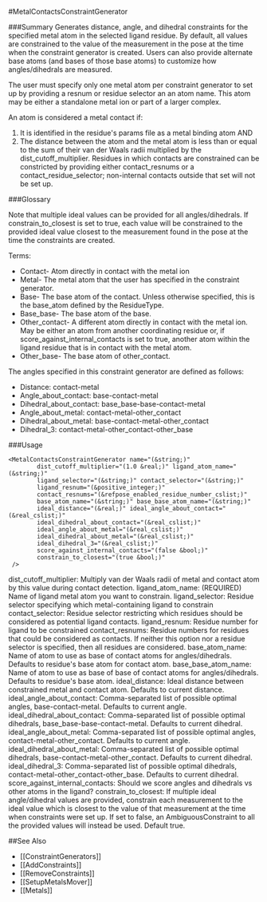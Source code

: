 #MetalContactsConstraintGenerator

###Summary
Generates distance, angle, and dihedral constraints for the specified metal atom in the selected ligand residue. By default, all values are constrained to the value of the measurement in the pose at the time when the constraint generator is created. Users can also provide alternate base atoms (and bases of those base atoms) to customize how angles/dihedrals are measured.

The user must specify only one metal atom per constraint generator to set up by providing a resnum or residue selector an an atom name. This atom may be either a standalone metal ion or part of a larger complex.

An atom is considered a metal contact if:
1) It is identified in the residue's params file as a metal binding atom
AND
2) The distance between the atom and the metal atom is less than or equal to the sum of their van der Waals radii multiplied by the dist_cutoff_multiplier.
Residues in which contacts are constrained can be constricted by providing either contact_resnums or a contact_residue_selector; non-internal contacts outside that set will not be set up.

###Glossary

Note that multiple ideal values can be provided for all angles/dihedrals. If constrain_to_closest is set to true, each value will be constrained to the provided ideal value closest to the measurement found in the pose at the time the constraints are created.

Terms:
* Contact- Atom directly in contact with the metal ion
* Metal- The metal atom that the user has specified in the constraint generator.
* Base- The base atom of the contact. Unless otherwise specified, this is the base_atom defined by the ResidueType.
* Base_base- The base atom of the base.
* Other_contact- A different atom directly in contact with the metal ion. May be either an atom from another coordinating residue or, if score_against_internal_contacts is set to true, another atom within the ligand residue that is in contact with the metal atom.
* Other_base- The base atom of other_contact.

The angles specified in this constraint generator are defined as follows:
* Distance: contact-metal
* Angle_about_contact: base-contact-metal
* Dihedral_about_contact: base_base-base-contact-metal
* Angle_about_metal: contact-metal-other_contact
* Dihedral_about_metal: base-contact-metal-other_contact
* Dihedral_3: contact-metal-other_contact-other_base

###Usage

```
<MetalContactsConstraintGenerator name="(&string;)"
        dist_cutoff_multiplier="(1.0 &real;)" ligand_atom_name="(&string;)"
        ligand_selector="(&string;)" contact_selector="(&string;)"
        ligand_resnum="(&positive_integer;)"
        contact_resnums="(&refpose_enabled_residue_number_cslist;)"
        base_atom_name="(&string;)" base_base_atom_name="(&string;)"
        ideal_distance="(&real;)" ideal_angle_about_contact="(&real_cslist;)"
        ideal_dihedral_about_contact="(&real_cslist;)"
        ideal_angle_about_metal="(&real_cslist;)"
        ideal_dihedral_about_metal="(&real_cslist;)"
        ideal_dihedral_3="(&real_cslist;)"
        score_against_internal_contacts="(false &bool;)"
        constrain_to_closest="(true &bool;)"
 />
```

dist_cutoff_multiplier: Multiply van der Waals radii of metal and contact atom by this value during contact detection.
ligand_atom_name: (REQUIRED) Name of ligand metal atom you want to constrain.
ligand_selector: Residue selector specifying which metal-containing ligand to constrain
contact_selector: Residue selector restricting which residues should be considered as potential ligand contacts.
ligand_resnum: Residue number for ligand to be constrained
contact_resnums: Residue numbers for residues that could be considered as contacts. If neither this option nor a residue selector is specified, then all residues are considered.
base_atom_name: Name of atom to use as base of contact atoms for angles/dihedrals. Defaults to residue's base atom for contact atom.
base_base_atom_name: Name of atom to use as base of base of contact atoms for angles/dihedrals. Defaults to residue's base atom.
ideal_distance: Ideal distance between constrained metal and contact atom. Defaults to current distance.
ideal_angle_about_contact: Comma-separated list of possible optimal angles, base-contact-metal. Defaults to current angle.
ideal_dihedral_about_contact: Comma-separated list of possible optimal dihedrals, base_base-base-contact-metal. Defaults to current dihedral.
ideal_angle_about_metal: Comma-separated list of possible optimal angles, contact-metal-other_contact. Defaults to current angle.
ideal_dihedral_about_metal: Comma-separated list of possible optimal dihedrals, base-contact-metal-other_contact. Defaults to current dihedral.
ideal_dihedral_3: Comma-separated list of possible optimal dihedrals, contact-metal-other_contact-other_base. Defaults to current dihedral.
score_against_internal_contacts: Should we score angles and dihedrals vs other atoms in the ligand?
constrain_to_closest: If multiple ideal angle/dihedral values are provided, constrain each measurement to the ideal value which is closest to the value of that measurement at the time when constraints were set up. If set to false, an AmbiguousConstraint to all the provided values will instead be used. Default true.

##See Also
* [[ConstraintGenerators]]
* [[AddConstraints]]
* [[RemoveConstraints]]
* [[SetupMetalsMover]]
* [[Metals]]
